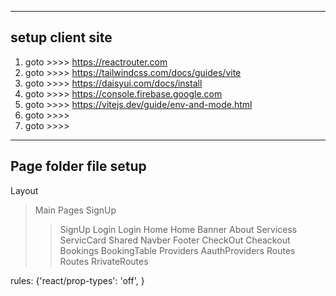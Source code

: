  -----------------
 setup client site
 -----------------

1. goto >>>> https://reactrouter.com
2. goto >>>> https://tailwindcss.com/docs/guides/vite
3. goto >>>> https://daisyui.com/docs/install
4. goto >>>> https://console.firebase.google.com
5. goto >>>> https://vitejs.dev/guide/env-and-mode.html
6. goto >>>> 
7. goto >>>> 

 -----------------
 Page folder file setup
 -----------------
Layout
 >Main
Pages
 >SignUp
  >>SignUp
 >Login
  >>Login
 >Home
  >>Home
  >>Banner
  >>About
  >>Servicess
  >>ServicCard
 >Shared
  >>Navber
  >>Footer
 >CheckOut
  >>Cheackout
  >>Bookings
  >>BookingTable
Providers
 >AauthProviders
Routes
 >Routes
 >RrivateRoutes

<!-- .eslintrc.cjs -->  rules: {'react/prop-types': 'off', }